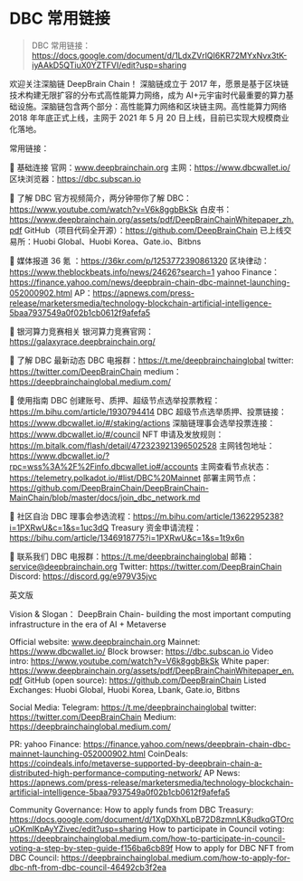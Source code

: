 # DBC 常用链接

> DBC 常用链接：https://docs.google.com/document/d/1LdxZVrlQI6KR72MYxNvx3tK-iyAAkD5QTiuX0YZTFVI/edit?usp=sharing

欢迎关注深脑链 DeepBrain Chain！
深脑链成立于 2017 年，愿景是基于区块链技术构建无限扩容的分布式高性能算力网络，成为 AI+元宇宙时代最重要的算力基础设施。深脑链包含两个部分：高性能算力网络和区块链主网。高性能算力网络 2018 年年底正式上线，主网于 2021 年 5 月 20 日上线，目前已实现大规模商业化落地。

常用链接：

🌟 基础连接
官网：www.deepbrainchain.org
主网：https://www.dbcwallet.io/
区块浏览器：https://dbc.subscan.io

🌟 了解 DBC
官方视频简介，两分钟带你了解 DBC：https://www.youtube.com/watch?v=V6k8ggbBkSk
白皮书：https://www.deepbrainchain.org/assets/pdf/DeepBrainChainWhitepaper_zh.pdf
GitHub（项目代码全开源）：https://github.com/DeepBrainChain
已上线交易所：Huobi Global、Huobi Korea、Gate.io、Bitbns

🌟 媒体报道
36 氪 ：https://36kr.com/p/1253772390861320
区块律动：https://www.theblockbeats.info/news/24626?search=1
yahoo Finance：https://finance.yahoo.com/news/deepbrain-chain-dbc-mainnet-launching-052000902.html
AP：https://apnews.com/press-release/marketersmedia/technology-blockchain-artificial-intelligence-5baa7937549a0f02b1cb0612f9afefa5

🌟 银河算力竞赛相关
银河算力竞赛官网：https://galaxyrace.deepbrainchain.org/

🌟 了解 DBC 最新动态
DBC 电报群：https://t.me/deepbrainchainglobal
twitter: https://twitter.com/DeepBrainChain
medium：https://deepbrainchainglobal.medium.com/

🌟 使用指南
DBC 创建账号、质押、超级节点选举投票教程：https://m.bihu.com/article/1930794414
DBC 超级节点选举质押、投票链接：https://www.dbcwallet.io/#/staking/actions
深脑链理事会选举投票连接：https://www.dbcwallet.io/#/council
NFT 申请及发放规则：https://m.bitalk.com/flash/detail/472323921396502528
主网钱包地址：https://www.dbcwallet.io/?rpc=wss%3A%2F%2Finfo.dbcwallet.io#/accounts
主网查看节点状态：https://telemetry.polkadot.io/#list/DBC%20Mainnet
部署主网节点：https://github.com/DeepBrainChain/DeepBrainChain-MainChain/blob/master/docs/join_dbc_network.md

🌟 社区自治
DBC 理事会参选流程：https://m.bihu.com/article/1362295238?i=1PXRwU&c=1&s=1uc3dQ
Treasury 资金申请流程：https://bihu.com/article/1346918775?i=1PXRwU&c=1&s=1t9x6n

🌟 联系我们
DBC 电报群：https://t.me/deepbrainchainglobal
邮箱：service@deepbrainchain.org
Twitter: https://twitter.com/DeepBrainChain
Discord: https://discord.gg/e979V35jvc

英文版

Vision & Slogan：
DeepBrain Chain- building the most important computing infrastructure in the era of AI + Metaverse

Official website: www.deepbrainchain.org
Mainnet: https://www.dbcwallet.io/
Block browser: https://dbc.subscan.io
Video intro: https://www.youtube.com/watch?v=V6k8ggbBkSk
White paper: https://www.deepbrainchain.org/assets/pdf/DeepBrainChainWhitepaper_en.pdf
GitHub (open source): https://github.com/DeepBrainChain
Listed Exchanges: Huobi Global, Huobi Korea, Lbank, Gate.io, Bitbns

Social Media:
Telegram: https://t.me/deepbrainchainglobal
twitter: https://twitter.com/DeepBrainChain
Medium: https://deepbrainchainglobal.medium.com/

PR:
yahoo Finance: https://finance.yahoo.com/news/deepbrain-chain-dbc-mainnet-launching-052000902.html
CoinDeals:
https://coindeals.info/metaverse-supported-by-deepbrain-chain-a-distributed-high-performance-computing-network/
AP News:
https://apnews.com/press-release/marketersmedia/technology-blockchain-artificial-intelligence-5baa7937549a0f02b1cb0612f9afefa5

Community Governance:
How to apply funds from DBC Treasury: https://docs.google.com/document/d/1XgDXhXLpB72D8zmnLK8udkqGTOrcuOKmlKpAyYZivec/edit?usp=sharing
How to participate in Council voting: https://deepbrainchainglobal.medium.com/how-to-participate-in-council-voting-a-step-by-step-guide-f156ba6cb89f
How to apply for DBC NFT from DBC Council: https://deepbrainchainglobal.medium.com/how-to-apply-for-dbc-nft-from-dbc-council-46492cb3f2ea
